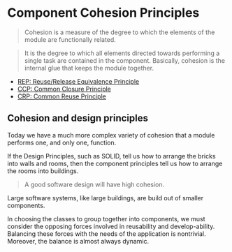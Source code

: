 # Component Cohesion Principles

> Cohesion is a measure of the degree to which the elements of the module are functionally related.

> It is the degree to which all elements directed towards performing a single task are contained in the component. Basically, cohesion is the internal glue that keeps the module together.


* [REP: Reuse/Release Equivalence Principle](./rep.md)
* [CCP: Common Closure Principle](./ccp.md)
* [CRP: Common Reuse Principle](./crp.md)

## Cohesion and design principles

Today we have a much more complex variety of cohesion that a module performs one, and only one, function.

If the Design Principles, such as SOLID, tell us how to arrange the bricks into walls and rooms, then the component principles tell us how to arrange the rooms into buildings.

> A good software design will have high cohesion.

Large software systems, like large buildings, are build out of smaller components.

In choosing the classes to group together into components, we must consider the opposing forces involved in reusability and develop-ability. Balancing these forces with the needs of the application is nontrivial. Moreover, the balance is almost always dynamic.